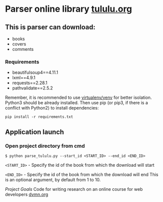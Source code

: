 # Parser online library [tululu.org](https://tululu.org/)

## This is parser can download:
- books
- covers
- comments 

### Requirements
* beautifulsoup4==4.11.1
* lxml==4.9.1
* requests==2.28.1
* pathvalidate==2.5.2

     
Remember, it is recommended to use [virtualenv/venv](https://docs.python.org/3/library/venv.html) for better isolation.
Python3 should be already installed. Then use pip (or pip3, if there is a conflict with Python2) to install dependencies:
```
pip install -r requirements.txt
```		
## Application launch

### Open project directory from cmd

```
$ python parse_tululu.py --start_id <START_ID> --end_id <END_ID>
```
`<START_ID>` - Specify the id of the book from which the download will start

`<END_ID>` - Specify the id of the book from which the download will end
This is an optional argument, by default from 1 to 10.
	

*Project Goals*
Code for writing research on an online course for web developers [dvmn.org](https://dvmn.org/)
